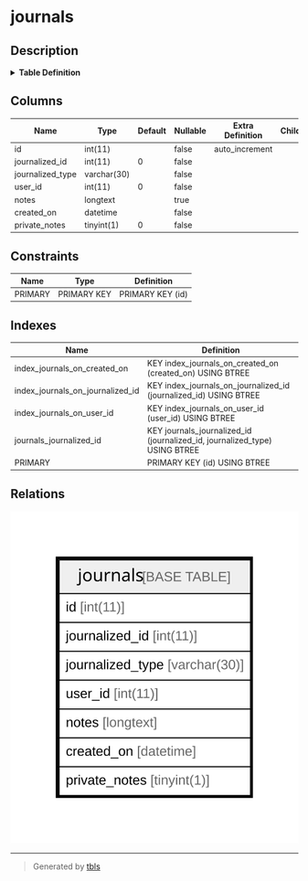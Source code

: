# journals

## Description

<details>
<summary><strong>Table Definition</strong></summary>

```sql
CREATE TABLE `journals` (
  `id` int(11) NOT NULL AUTO_INCREMENT,
  `journalized_id` int(11) NOT NULL DEFAULT '0',
  `journalized_type` varchar(30) NOT NULL DEFAULT '',
  `user_id` int(11) NOT NULL DEFAULT '0',
  `notes` longtext,
  `created_on` datetime NOT NULL,
  `private_notes` tinyint(1) NOT NULL DEFAULT '0',
  PRIMARY KEY (`id`),
  KEY `journals_journalized_id` (`journalized_id`,`journalized_type`),
  KEY `index_journals_on_user_id` (`user_id`),
  KEY `index_journals_on_journalized_id` (`journalized_id`),
  KEY `index_journals_on_created_on` (`created_on`)
) ENGINE=InnoDB DEFAULT CHARSET=latin1
```

</details>

## Columns

| Name | Type | Default | Nullable | Extra Definition | Children | Parents | Comment |
| ---- | ---- | ------- | -------- | --------------- | -------- | ------- | ------- |
| id | int(11) |  | false | auto_increment |  |  |  |
| journalized_id | int(11) | 0 | false |  |  |  |  |
| journalized_type | varchar(30) |  | false |  |  |  |  |
| user_id | int(11) | 0 | false |  |  |  |  |
| notes | longtext |  | true |  |  |  |  |
| created_on | datetime |  | false |  |  |  |  |
| private_notes | tinyint(1) | 0 | false |  |  |  |  |

## Constraints

| Name | Type | Definition |
| ---- | ---- | ---------- |
| PRIMARY | PRIMARY KEY | PRIMARY KEY (id) |

## Indexes

| Name | Definition |
| ---- | ---------- |
| index_journals_on_created_on | KEY index_journals_on_created_on (created_on) USING BTREE |
| index_journals_on_journalized_id | KEY index_journals_on_journalized_id (journalized_id) USING BTREE |
| index_journals_on_user_id | KEY index_journals_on_user_id (user_id) USING BTREE |
| journals_journalized_id | KEY journals_journalized_id (journalized_id, journalized_type) USING BTREE |
| PRIMARY | PRIMARY KEY (id) USING BTREE |

## Relations

![er](journals.svg)

---

> Generated by [tbls](https://github.com/k1LoW/tbls)
